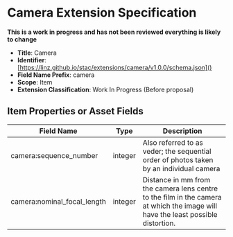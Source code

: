 # Camera Extension Specification

**This is a work in progress and has not been reviewed everything is likely to
change**

- **Title**: Camera
- **Identifier**:
  [https://linz.github.io/stac/extensions/camera/v1.0.0/schema.json]()
- **Field Name Prefix**: camera
- **Scope**: Item
- **Extension Classification**: Work In Progress (Before proposal)

## Item Properties or Asset Fields

| Field Name                  | Type    | Description                                                                                                                      |
| --------------------------- | ------- | -------------------------------------------------------------------------------------------------------------------------------- |
| camera:sequence_number      | integer | Also referred to as veder; the sequential order of photos taken by an individual camera                                          |
| camera:nominal_focal_length | integer | Distance in mm from the camera lens centre to the film in the camera at which the image will have the least possible distortion. |
